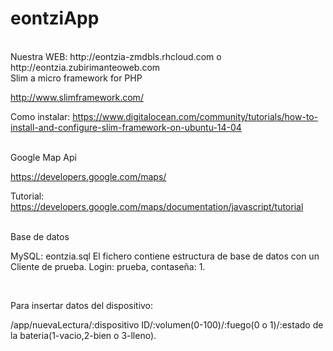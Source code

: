# eontziApp
<br>
Nuestra WEB:
http://eontzia-zmdbls.rhcloud.com
o
http://eontzia.zubirimanteoweb.com

<br>
Slim a micro framework for PHP

http://www.slimframework.com/

Como instalar:
https://www.digitalocean.com/community/tutorials/how-to-install-and-configure-slim-framework-on-ubuntu-14-04

<br>
Google Map Api

https://developers.google.com/maps/

Tutorial:
https://developers.google.com/maps/documentation/javascript/tutorial

<br>
Base de datos

MySQL: eontzia.sql El fichero contiene estructura de base de datos con un Cliente de prueba. Login: prueba, contaseña: 1.

<br>

Para insertar datos del dispositivo:

/app/nuevaLectura/:dispositivo ID/:volumen(0-100)/:fuego(0 o 1)/:estado de la bateria(1-vacio,2-bien o 3-lleno).



